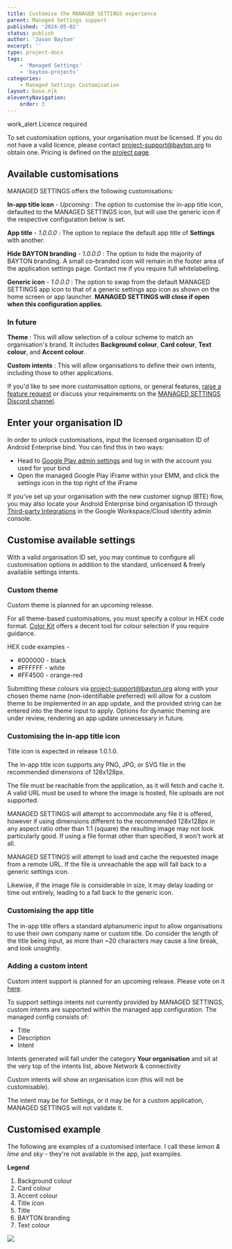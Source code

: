 ```yaml
---
title: Customise the MANAGED SETTINGS experience
parent: Managed Settings support
published: '2024-05-02'
status: publish
author: 'Jason Bayton'
excerpt: ''
type: project-docs
tags: 
    - 'Managed Settings'
    - 'bayton-projects'
categories: 
    - Managed Settings Customisation
layout: base.njk
eleventyNavigation: 
    order: 3
---
```

<div class="callout">
<div class="callout-heading">
<span class="material-symbols-outlined">work_alert</span> Licence required
</div>

To set customisation options, your organisation must be licensed. If you do not have a valid licence, please contact [project-support@bayton.org](mailto:project-support@bayton.org) to obtain one. Pricing is defined on the [project page](/projects/managed-settings/#what-does-managed-settings-cost). 

</div>

## Available customisations

MANAGED SETTINGS offers the following customisations:

**In-app title icon** _- Upcoming_
: The option to customise the in-app title icon, defaulted to the MANAGED SETTINGS icon, but will use the generic icon if the respective configuration below is set.

**App title** _- 1.0.0.0_
: The option to replace the default app title of **Settings** with another.

**Hide BAYTON branding** _- 1.0.0.0_
: The option to hide the majority of BAYTON branding. A small co-branded icon will remain in the footer area of the application settings page. Contact me if you require full whitelabelling.  

**Generic icon** _- 1.0.0.0_
: The option to swap from the default MANAGED SETTINGS app icon to that of a generic settings app icon as shown on the home screen or app launcher. **MANAGED SETTINGS will close if open when this configuration applies.**

### In future

**Theme**
: This will allow selection of a colour scheme to match an organisation's brand. It includes **Background colour**, **Card colour**, **Text colour**, and **Accent colour**.

**Custom intents**
: This will allow organisations to define their own intents, including those to other applications.

If you'd like to see more customisation options, or general features, [raise a feature request](https://github.com/baytonorg/managed_settings_tracker/issues/) or discuss your requirements on the [MANAGED SETTINGS Discord channel](https://discord.gg/YUY7jAjayr).

## Enter your organisation ID

In order to unlock customisations, input the licensed organisation ID of Android Enterprise bind. You can find this in two ways:

- Head to [Google Play admin settings](https://play.google.com/work/adminsettings) and log in with the account you used for your bind
- Open the managed Google Play iFrame within your EMM, and click the settings icon in the top right of the iFrame

If you've set up your organisation with the new customer signup (BTE) flow, you may also locate your Android Enterprise bind organisation ID through [Third-party Integrations](https://admin.google.com/ac/devices/settings/thirdparty) in the Google Workspace/Cloud identity admin console.

## Customise available settings

With a valid organisation ID set, you may continue to configure all customisation options in addition to the standard, unlicensed & freely available settings intents.

### Custom theme

<div class="callout callout-small">

Custom theme is planned for an upcoming release. 

</div>

For all theme-based customisations, you must specify a colour in HEX code format. [Color Kit](https://colorkit.co/color-picker/) offers a decent tool for colour selection if you require guidance. 

HEX code examples -

- #000000 - black
- #FFFFFF - white
- #FF4500 - orange-red

Submitting these colours via [project-support@bayton.org](mailto:project-support@bayton.org) along with your chosen theme name (non-identifiable preferred) will allow for a custom theme to be implemented in an app update, and the provided string can be entered into the theme input to apply. Options for dynamic theming are under review, rendering an app update unnecessary in future.

### Customising the in-app title icon

<div class="callout callout-small">

Title icon is expected in release 1.0.1.0.

</div>

The in-app title icon supports any PNG, JPG, or SVG file in the recommended dimensions of 128x128px. 

The file must be reachable from the application, as it will fetch and cache it. A valid URL must be used to where the image is hosted, file uploads are not supported.

MANAGED SETTINGS will attempt to accommodate any file it is offered, however if using dimensions different to the recommended 128x128px in any aspect ratio other than 1:1 (square) the resulting image may not look particularly good. If using a file format other than specified, it won't work at all.

MANAGED SETTINGS will attempt to load and cache the requested image from a remote URL. If the file is unreachable the app will fall back to a generic settings icon.

Likewise, if the image file is considerable in size, it may delay loading or time out entirely, leading to a fall back to the generic icon.

### Customising the app title

The in-app title offers a standard alphanumeric input to allow organisations to use their own company name or custom title. Do consider the length of the title being input, as more than ~20 characters may cause a line break, and look unsightly.

### Adding a custom intent

<div class="callout callout-small">

Custom intent support is planned for an upcoming release. Please vote on it [here](https://github.com/baytonorg/managed_settings_tracker/issues/2).

</div>

To support settings intents not currently provided by MANAGED SETTINGS, custom intents are supported within the managed app configuration. The managed config consists of:

- Title
- Description
- Intent

Intents generated will fall under the category **Your organisation** and sit at the very top of the intents list, above Network & connectivity

Custom intents will show an organisation icon (this will not be customisable).

The intent may be for Settings, or it may be for a custom application, MANAGED SETTINGS will not validate it.

## Customised example

The following are examples of a customised interface. I call these _lemon & lime_ and _sky_ - they're not available in the app, just examples.

**Legend** 
1. Background colour
2. Card colour
3. Accent colour
4. Title icon
5. Title
6. BAYTON branding
7. Text colour

![](https://cdn.bayton.org/assets/managed_settings/ms_customisation.png)